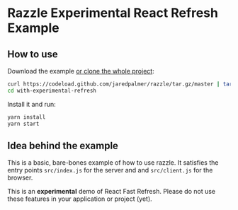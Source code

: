 # Razzle Experimental React Refresh Example

## How to use
Download the example [or clone the whole project](https://github.com/jaredpalmer/razzle.git):

```bash
curl https://codeload.github.com/jaredpalmer/razzle/tar.gz/master | tar -xz --strip=2 razzle-master/examples/with-experimental-refresh
cd with-experimental-refresh
```

Install it and run:

```bash
yarn install
yarn start
```

## Idea behind the example
This is a basic, bare-bones example of how to use razzle. It satisfies the entry points
`src/index.js` for the server and and `src/client.js` for the browser.

This is an **experimental** demo of React Fast Refresh.
Please do not use these features in your application or project (yet).
